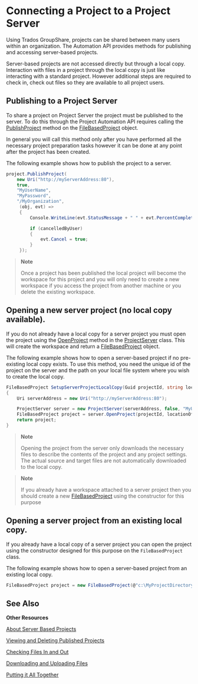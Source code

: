 Connecting a Project to a Project Server
==

Using Trados GroupShare, projects can be shared between many users within an organization. The Automation API provides methods for publishing and accessing server-based projects.

Server-based projects are not accessed directly but through a local copy. Interaction with files in a project through the local copy is just like interacting with a standard project. However additional steps are required to check in, check out files so they are available to all project users.

Publishing to a Project Server
--

To share a project on Project Server the project must be published to the server. To do this through the Project Automation API requires calling the [PublishProject](../../api/projectautomation/Sdl.ProjectAutomation.FileBased.FileBasedProject.yml#Sdl_ProjectAutomation_FileBased_FileBasedProject_PublishProject_System_Uri_System_Boolean_System_String_System_String_System_String_System_EventHandler_Sdl_ProjectAutomation_FileBased_PublishProjectEventArgs__) method on the [FileBasedProject](../../api/projectautomation/Sdl.ProjectAutomation.FileBased.FileBasedProject.yml) object.

In general you will call this method only after you have performed all the necessary project preparation tasks however it can be done at any point after the project has been created.

The following example shows how to publish the project to a server.

```cs
project.PublishProject(
    new Uri("http://myServerAddress:80"),
    true,
    "MyUserName",
    "MyPassword",
    "/MyOrganization",
     (obj, evt) =>
     {
         Console.WriteLine(evt.StatusMessage + " " + evt.PercentComplete + "% complete");

         if (cancelledByUser)
         {
             evt.Cancel = true;
         }
     });
```

>**Note**
>
>Once a project has been published the local project will become the workspace for this project and you will only need to create a new workspace if you access the project from another machine or you delete the existing workspace.

Opening a new server project (no local copy available).
--

If you do not already have a local copy for a server project you must open the project using the [OpenProject](../../api/projectautomation/Sdl.ProjectAutomation.FileBased.ProjectServer.yml#Sdl_ProjectAutomation_FileBased_ProjectServer_OpenProject_System_Guid_System_String_) method in the [ProjectServer](../../api/projectautomation/Sdl.ProjectAutomation.FileBased.ProjectServer.yml) class. This will create the workspace and return a [FileBasedProject](../../api/projectautomation/Sdl.ProjectAutomation.FileBased.FileBasedProject.yml) object.

The following example shows how to open a server-based project if no pre-existing local copy exists. To use this method, you need the unique id of the project on the server and the path on your local file system where you wish to create the local copy.

```cs
FileBasedProject SetupServerProjectLocalCopy(Guid projectId, string locationOfLocalCopy)
{
    Uri serverAddress = new Uri("http://myServerAddress:80");

    ProjectServer server = new ProjectServer(serverAddress, false, "MyUser", "MyPassword");
    FileBasedProject project = server.OpenProject(projectId, locationOfLocalCopy);
    return project;
}
```

>**Note**
>
>Opening the project from the server only downloads the necessary files to describe the contents of the project and any project settings. The actual source and target files are not automatically downloaded to the local copy.

>**Note**
>
>If you already have a workspace attached to a server project then you should create a new [FileBasedProject](../../api/projectautomation/Sdl.ProjectAutomation.FileBased.FileBasedProject.yml) using the constructor for this purpose

Opening a server project from an existing local copy.
--

If you already have a local copy of a server project you can open the project using the constructor designed for this purpose on the ```FileBasedProject``` class.

The following example shows how to open a server-based project from an existing local copy.

```cs
FileBasedProject project = new FileBasedProject(@"c:\MyProjectDirectory\MyProjectFile.sdlproj", false, "MyUserName", "MyPassword");

```

See Also
--

**Other Resources**

[About Server Based Projects](..\about_server_based_projects.md)

[Viewing and Deleting Published Projects](viewing_and_deleting_published_projects.md)

[Checking Files In and Out](checking_files_in_and_out.md)

[Downloading and Uploading Files](downloading_and_uploading_files.md)

[Putting it All Together](putting_it_all_together.md)